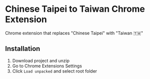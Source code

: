 # Chinese Taipei to Taiwan Chrome Extension

Chrome extension that replaces "Chinese Taipei" with "Taiwan 🇹🇼"

## Installation

1. Download project and unzip
2. Go to Chrome Extensions Settings
3. Click `Load unpacked` and select root folder
